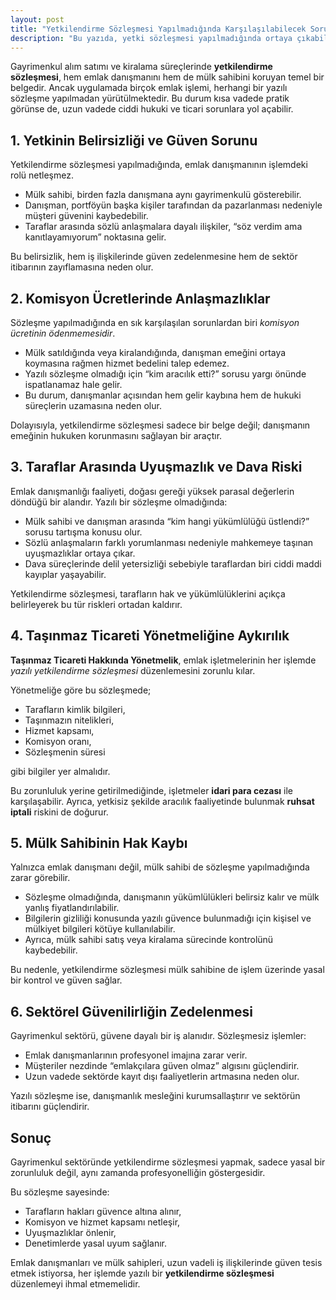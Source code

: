 ```yaml
---
layout: post
title: "Yetkilendirme Sözleşmesi Yapılmadığında Karşılaşılabilecek Sorunlar"
description: "Bu yazıda, yetki sözleşmesi yapılmadığında ortaya çıkabilecek hukuki, mali ve güven sorunlarını ele alıyoruz."
---
```


Gayrimenkul alım satımı ve kiralama süreçlerinde **yetkilendirme sözleşmesi**, hem emlak danışmanını hem de mülk sahibini koruyan temel bir belgedir. Ancak uygulamada birçok emlak işlemi, herhangi bir yazılı sözleşme yapılmadan yürütülmektedir. Bu durum kısa vadede pratik görünse de, uzun vadede ciddi hukuki ve ticari sorunlara yol açabilir.

## 1. Yetkinin Belirsizliği ve Güven Sorunu

Yetkilendirme sözleşmesi yapılmadığında, emlak danışmanının işlemdeki rolü netleşmez.

- Mülk sahibi, birden fazla danışmana aynı gayrimenkulü gösterebilir.
- Danışman, portföyün başka kişiler tarafından da pazarlanması nedeniyle müşteri güvenini kaybedebilir.
- Taraflar arasında sözlü anlaşmalara dayalı ilişkiler, “söz verdim ama kanıtlayamıyorum” noktasına gelir.

Bu belirsizlik, hem iş ilişkilerinde güven zedelenmesine hem de sektör itibarının zayıflamasına neden olur.

## 2. Komisyon Ücretlerinde Anlaşmazlıklar

Sözleşme yapılmadığında en sık karşılaşılan sorunlardan biri *komisyon ücretinin ödenmemesidir*.

- Mülk satıldığında veya kiralandığında, danışman emeğini ortaya koymasına rağmen hizmet bedelini talep edemez.
- Yazılı sözleşme olmadığı için “kim aracılık etti?” sorusu yargı önünde ispatlanamaz hale gelir.
- Bu durum, danışmanlar açısından hem gelir kaybına hem de hukuki süreçlerin uzamasına neden olur.

Dolayısıyla, yetkilendirme sözleşmesi sadece bir belge değil; danışmanın emeğinin hukuken korunmasını sağlayan bir araçtır.

## 3. Taraflar Arasında Uyuşmazlık ve Dava Riski

Emlak danışmanlığı faaliyeti, doğası gereği yüksek parasal değerlerin döndüğü bir alandır. Yazılı bir sözleşme olmadığında:

- Mülk sahibi ve danışman arasında “kim hangi yükümlülüğü üstlendi?” sorusu tartışma konusu olur.
- Sözlü anlaşmaların farklı yorumlanması nedeniyle mahkemeye taşınan uyuşmazlıklar ortaya çıkar.
- Dava süreçlerinde delil yetersizliği sebebiyle taraflardan biri ciddi maddi kayıplar yaşayabilir.

Yetkilendirme sözleşmesi, tarafların hak ve yükümlülüklerini açıkça belirleyerek bu tür riskleri ortadan kaldırır.

## 4. Taşınmaz Ticareti Yönetmeliğine Aykırılık

**Taşınmaz Ticareti Hakkında Yönetmelik**, emlak işletmelerinin her işlemde *yazılı yetkilendirme sözleşmesi* düzenlemesini zorunlu kılar.

Yönetmeliğe göre bu sözleşmede;

- Tarafların kimlik bilgileri,
- Taşınmazın nitelikleri,
- Hizmet kapsamı,
- Komisyon oranı,
- Sözleşmenin süresi

gibi bilgiler yer almalıdır.

Bu zorunluluk yerine getirilmediğinde, işletmeler **idari para cezası** ile karşılaşabilir. Ayrıca, yetkisiz şekilde aracılık faaliyetinde bulunmak **ruhsat iptali** riskini de doğurur.

## 5. Mülk Sahibinin Hak Kaybı

Yalnızca emlak danışmanı değil, mülk sahibi de sözleşme yapılmadığında zarar görebilir.

- Sözleşme olmadığında, danışmanın yükümlülükleri belirsiz kalır ve mülk yanlış fiyatlandırılabilir.
- Bilgilerin gizliliği konusunda yazılı güvence bulunmadığı için kişisel ve mülkiyet bilgileri kötüye kullanılabilir.
- Ayrıca, mülk sahibi satış veya kiralama sürecinde kontrolünü kaybedebilir.

Bu nedenle, yetkilendirme sözleşmesi mülk sahibine de işlem üzerinde yasal bir kontrol ve güven sağlar.

## 6. Sektörel Güvenilirliğin Zedelenmesi

Gayrimenkul sektörü, güvene dayalı bir iş alanıdır. Sözleşmesiz işlemler:

- Emlak danışmanlarının profesyonel imajına zarar verir.
- Müşteriler nezdinde “emlakçılara güven olmaz” algısını güçlendirir.
- Uzun vadede sektörde kayıt dışı faaliyetlerin artmasına neden olur.

Yazılı sözleşme ise, danışmanlık mesleğini kurumsallaştırır ve sektörün itibarını güçlendirir.

## Sonuç

Gayrimenkul sektöründe yetkilendirme sözleşmesi yapmak, sadece yasal bir zorunluluk değil, aynı zamanda profesyonelliğin göstergesidir.

Bu sözleşme sayesinde:

- Tarafların hakları güvence altına alınır,
- Komisyon ve hizmet kapsamı netleşir,
- Uyuşmazlıklar önlenir,
- Denetimlerde yasal uyum sağlanır.

Emlak danışmanları ve mülk sahipleri, uzun vadeli iş ilişkilerinde güven tesis etmek istiyorsa, her işlemde yazılı bir **yetkilendirme sözleşmesi** düzenlemeyi ihmal etmemelidir.